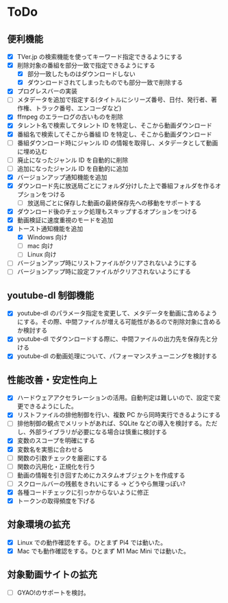 # ToDo

## 便利機能

- [x] TVer.jp の検索機能を使ってキーワード指定できるようにする
- [x] 削除対象の番組を部分一致で指定できるようにする
  - [x] 部分一致したものはダウンロードしない
  - [x] ダウンロードされてしまったものでも部分一致で削除する
- [x] プログレスバーの実装
- [ ] メタデータを追加で指定する(タイトルにシリーズ番号、日付、発行者、著作権、トラック番号、エンコーダなど)
- [x] ffmpeg のエラーログの古いものを削除
- [x] タレント名で検索してタレント ID を特定し、そこから動画ダウンロード
- [x] 番組名で検索してそこから番組 ID を特定し、そこから動画ダウンロード
- [ ] 番組ダウンロード時にジャンル ID の情報を取得し、メタデータとして動画に埋め込む
- [ ] 廃止になったジャンル ID を自動的に削除
- [ ] 追加になったジャンル ID を自動的に追加
- [x] バージョンアップ通知機能を追加
- [x] ダウンロード先に放送局ごとにフォルダ分けした上で番組フォルダを作るオプションをつける
  - [ ] 放送局ごとに保存した動画の最終保存先への移動をサポートする
- [x] ダウンロード後のチェック処理もスキップするオプションをつける
- [x] 動画検証に速度重視のモードを追加
- [x] トースト通知機能を追加
  - [x] Windows 向け
  - [ ] mac 向け
  - [ ] Linux 向け
- [ ] バージョンアップ時にリストファイルがクリアされないようにする
- [ ] バージョンアップ時に設定ファイルがクリアされないようにする

## youtube-dl 制御機能

- [x] youtube-dl のパラメータ指定を変更して、メタデータを動画に含めるようにする。その際、中間ファイルが増える可能性があるので削除対象に含めるか検討する
- [x] youtube-dl でダウンロードする際に、中間ファイルの出力先を保存先と分ける
- [x] youtube-dl の動画処理について、パフォーマンスチューニングを検討する

## 性能改善・安定性向上

- [x] ハードウェアアクセラレーションの活用。自動判定は難しいので、設定で変更できるようにした。
- [x] リストファイルの排他制御を行い、複数 PC から同時実行できるようにする
- [ ] 排他制御の観点でメリットがあれば、SQLite などの導入を検討する。ただし、外部ライブラリが必要になる場合は慎重に検討する
- [x] 変数のスコープを明確にする
- [x] 変数名を実態に合わせる
- [ ] 関数の引数チェックを厳密にする
- [ ] 関数の汎用化・正規化を行う
- [ ] 動画の情報を引き回すためにカスタムオブジェクトを作成する
- [ ] スクロールバーの残骸をきれいにする → どうやら無理っぽい?
- [x] 各種コードチェックに引っかからないように修正
- [x] トークンの取得頻度を下げる

## 対象環境の拡充

- [x] Linux での動作確認をする。ひとまず Pi4 では動いた。
- [x] Mac でも動作確認をする。ひとまず M1 Mac Mini では動いた。

## 対象動画サイトの拡充

- [ ] GYAO!のサポートを検討。
